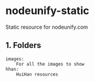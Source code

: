 nodeunify-static
================

Static resource for nodeunify.com

## 1. Folders

    images:
		For all the images to show
    hhan:
        HuiHan resources